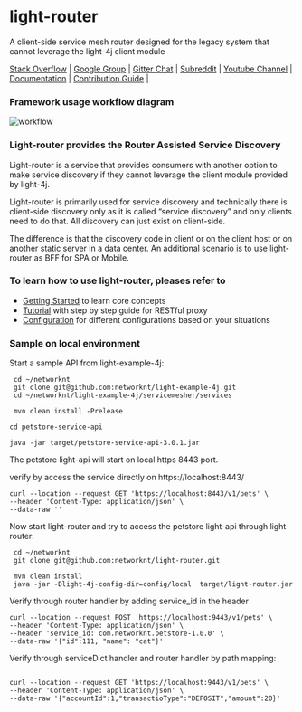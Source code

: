 # light-router

A client-side service mesh router designed for the legacy system that cannot leverage the light-4j client module

[Stack Overflow](https://stackoverflow.com/questions/tagged/light-4j) |
[Google Group](https://groups.google.com/forum/#!forum/light-4j) |
[Gitter Chat](https://gitter.im/networknt/light-router) |
[Subreddit](https://www.reddit.com/r/lightapi/) |
[Youtube Channel](https://www.youtube.com/channel/UCHCRMWJVXw8iB7zKxF55Byw) |
[Documentation](https://doc.networknt.com/service/router/) |
[Contribution Guide](https://doc.networknt.com/contribute/) |

### Framework usage workflow diagram

![workflow](docs/light-route.png)

### Light-router provides the Router Assisted Service Discovery


Light-router is a service that provides consumers with another option to make service discovery if they cannot leverage the client module provided by light-4j.

Light-router is primarily used for service discovery and technically there is client-side discovery only as it is called “service discovery” and only clients need to do that. All discovery can just exist on client-side.

The difference is that the discovery code in client or on the client host or on another static server in a data center. An additional scenario is to use light-router as BFF for SPA or Mobile.


### To learn how to use light-router, pleases refer to

* [Getting Started](https://www.networknt.com/getting-started/light-router/) to learn core concepts
* [Tutorial](https://www.networknt.com/tutorial/router/) with step by step guide for RESTful proxy
* [Configuration](https://www.networknt.com/service/router/configuration/) for different configurations based on your situations



### Sample on local environment

Start a sample API from light-example-4j:


```
 cd ~/networknt
 git clone git@github.com:networknt/light-example-4j.git
 cd ~/networknt/light-example-4j/servicemesher/services

 mvn clean install -Prelease

cd petstore-service-api

java -jar target/petstore-service-api-3.0.1.jar

```

The petstore light-api will start on local https 8443 port. 

verify by access the service directly on https://localhost:8443/

```
curl --location --request GET 'https://localhost:8443/v1/pets' \
--header 'Content-Type: application/json' \
--data-raw ''
```

Now start light-router and try to access the petstore light-api through light-router:

```
 cd ~/networknt
 git clone git@github.com:networknt/light-router.git

 mvn clean install
 java -jar -Dlight-4j-config-dir=config/local  target/light-router.jar

```

Verify through router handler by adding service_id in the header

```
curl --location --request POST 'https://localhost:9443/v1/pets' \
--header 'Content-Type: application/json' \
--header 'service_id: com.networknt.petstore-1.0.0' \
--data-raw '{"id":111, "name": "cat"}'

```

Verify through serviceDict handler and router handler by path mapping:

```

curl --location --request GET 'https://localhost:9443/v1/pets' \
--header 'Content-Type: application/json' \
--data-raw '{"accountId":1,"transactioType":"DEPOSIT","amount":20}'

```
 